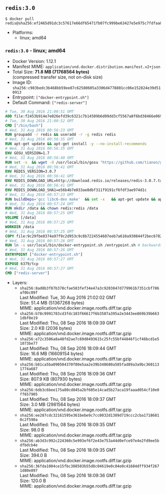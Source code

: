 ## `redis:3.0`

```console
$ docker pull redis@sha256:ef2465d91dc3c57617e66df65471fb07fc999be63427e5e975c7fdfaa86e23fb
```

-	Platforms:
	-	linux; amd64

### `redis:3.0` - linux; amd64

-	Docker Version: 1.12.1
-	Manifest MIME: `application/vnd.docker.distribution.manifest.v2+json`
-	Total Size: **71.8 MB (71768564 bytes)**  
	(compressed transfer size, not on-disk size)
-	Image ID: `sha256:c983bedc3b468bb59ee87c62580605a3306d4778801cc06e152824e39d510913`
-	Entrypoint: `["docker-entrypoint.sh"]`
-	Default Command: `["redis-server"]`

```dockerfile
# Tue, 30 Aug 2016 21:00:51 GMT
ADD file:f2453b914e7e026efd39c6321c7b14509b6d09dd3cf5567a8f6bd38466e06954 in / 
# Tue, 30 Aug 2016 21:00:52 GMT
CMD ["/bin/bash"]
# Wed, 31 Aug 2016 00:56:23 GMT
RUN groupadd -r redis && useradd -r -g redis redis
# Wed, 31 Aug 2016 00:56:35 GMT
RUN apt-get update && apt-get install -y --no-install-recommends 		ca-certificates 		wget 	&& rm -rf /var/lib/apt/lists/*
# Wed, 31 Aug 2016 00:56:35 GMT
ENV GOSU_VERSION=1.7
# Wed, 31 Aug 2016 00:56:40 GMT
RUN set -x 	&& wget -O /usr/local/bin/gosu "https://github.com/tianon/gosu/releases/download/$GOSU_VERSION/gosu-$(dpkg --print-architecture)" 	&& wget -O /usr/local/bin/gosu.asc "https://github.com/tianon/gosu/releases/download/$GOSU_VERSION/gosu-$(dpkg --print-architecture).asc" 	&& export GNUPGHOME="$(mktemp -d)" 	&& gpg --keyserver ha.pool.sks-keyservers.net --recv-keys B42F6819007F00F88E364FD4036A9C25BF357DD4 	&& gpg --batch --verify /usr/local/bin/gosu.asc /usr/local/bin/gosu 	&& rm -r "$GNUPGHOME" /usr/local/bin/gosu.asc 	&& chmod +x /usr/local/bin/gosu 	&& gosu nobody true
# Wed, 31 Aug 2016 00:56:41 GMT
ENV REDIS_VERSION=3.0.7
# Wed, 31 Aug 2016 00:56:41 GMT
ENV REDIS_DOWNLOAD_URL=http://download.redis.io/releases/redis-3.0.7.tar.gz
# Wed, 31 Aug 2016 00:56:41 GMT
ENV REDIS_DOWNLOAD_SHA1=e56b4b7e033ae8dbf311f9191cf6fdf3ae974d1c
# Wed, 31 Aug 2016 00:57:23 GMT
RUN buildDeps='gcc libc6-dev make' 	&& set -x 	&& apt-get update && apt-get install -y $buildDeps --no-install-recommends 	&& rm -rf /var/lib/apt/lists/* 	&& wget -O redis.tar.gz "$REDIS_DOWNLOAD_URL" 	&& echo "$REDIS_DOWNLOAD_SHA1 *redis.tar.gz" | sha1sum -c - 	&& mkdir -p /usr/src/redis 	&& tar -xzf redis.tar.gz -C /usr/src/redis --strip-components=1 	&& rm redis.tar.gz 	&& make -C /usr/src/redis 	&& make -C /usr/src/redis install 	&& rm -r /usr/src/redis 	&& apt-get purge -y --auto-remove $buildDeps
# Wed, 31 Aug 2016 00:57:24 GMT
RUN mkdir /data && chown redis:redis /data
# Wed, 31 Aug 2016 00:57:25 GMT
VOLUME [/data]
# Wed, 31 Aug 2016 00:57:25 GMT
WORKDIR /data
# Wed, 31 Aug 2016 00:57:25 GMT
COPY file:9c29fbe8374a97f9c2d953c9c8b7224554607eeb7a610a930844f2bec678265c in /usr/local/bin/ 
# Wed, 31 Aug 2016 00:57:26 GMT
RUN ln -s usr/local/bin/docker-entrypoint.sh /entrypoint.sh # backwards compat
# Wed, 31 Aug 2016 00:57:26 GMT
ENTRYPOINT ["docker-entrypoint.sh"]
# Wed, 31 Aug 2016 00:57:27 GMT
EXPOSE 6379/tcp
# Wed, 31 Aug 2016 00:57:27 GMT
CMD ["redis-server"]
```

-	Layers:
	-	`sha256:8ad8b3f87b378cfae583fef34e47a3c9203847d779961b7351cbf786af0bc09f`  
		Last Modified: Tue, 30 Aug 2016 21:02:02 GMT  
		Size: 51.4 MB (51367268 bytes)  
		MIME: application/vnd.docker.image.rootfs.diff.tar.gzip
	-	`sha256:b78c9991783cd3fdc103f66617f6b3507a395a2e3443ee869b39b6631dbf0e19`  
		Last Modified: Thu, 08 Sep 2016 18:09:39 GMT  
		Size: 2.0 KB (2036 bytes)  
		MIME: application/vnd.docker.image.rootfs.diff.tar.gzip
	-	`sha256:e72c3506a8a48fd2ae7c69d0493615c25fc55bf44846f1cf48bcd1e51073be77`  
		Last Modified: Thu, 08 Sep 2016 18:09:44 GMT  
		Size: 16.6 MB (16609154 bytes)  
		MIME: application/vnd.docker.image.rootfs.diff.tar.gzip
	-	`sha256:b81ca5ba090504370f80e5aa2e39b348680a585fad89a3a9bc3601131774a687`  
		Last Modified: Thu, 08 Sep 2016 18:09:36 GMT  
		Size: 807.9 KB (807930 bytes)  
		MIME: application/vnd.docker.image.rootfs.diff.tar.gzip
	-	`sha256:6db3c6bee175a80cd845a2bf605e14cad5b27aca19faaad054cf10e0ff657905`  
		Last Modified: Thu, 08 Sep 2016 18:09:37 GMT  
		Size: 3.0 MB (2981564 bytes)  
		MIME: application/vnd.docker.image.rootfs.diff.tar.gzip
	-	`sha256:ee287cdc32161595e361bebe9c7cc0032d1389d719ccc2cba17186810c2f590a`  
		Last Modified: Thu, 08 Sep 2016 18:09:35 GMT  
		Size: 98.0 B  
		MIME: application/vnd.docker.image.rootfs.diff.tar.gzip
	-	`sha256:ab3d3c992c224360c5e993ef6f2e43e753a44d0efce97e4e2fd9ee5bdfbdcb4e`  
		Last Modified: Thu, 08 Sep 2016 18:09:35 GMT  
		Size: 394.0 B  
		MIME: application/vnd.docker.image.rootfs.diff.tar.gzip
	-	`sha256:36fda1004ce15fbc388503b55d8c04619e0c84e0c41684dff934f2671d80e897`  
		Last Modified: Thu, 08 Sep 2016 18:09:36 GMT  
		Size: 120.0 B  
		MIME: application/vnd.docker.image.rootfs.diff.tar.gzip
